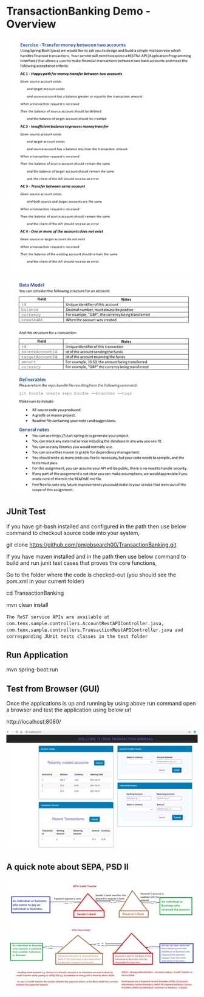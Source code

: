 # TransactionBanking Demo - Overview

![project-description1](doc/ProblemDesc1.jpg)

![project-description1](doc/ProblemDesc2.jpg)


JUnit Test
------------------

If you have git-bash installed and configured in the path then use below command to checkout source code into your system,

git clone https://github.com/pmjobsearch00/TransactionBanking.git

If you have maven installed and in the path then use below command to build and run junit test cases that proves the core functions,

Go to the folder where the code is checked-out (you should see the pom.xml in your current folder)

cd TransactionBanking

mvn clean install

`The ReST service APIs are available at com.tenx.sample.controllers.AccountRestAPIController.java,  com.tenx.sample.controllers.TransactionRestAPIController.java and corresponding JUnit tests classes in the test folder`


Run Application
--------------------------
mvn spring-boot:run

Test from Browser (GUI)
-------------------------

Once the applications is up and running by using above run command open a browser and test the application using below url

http://localhost:8080/



![newOrder](doc/GUITest.jpg)



A quick note about SEPA, PSD II
-------------------------------

![Further-Read](doc/SEPA.jpg)
